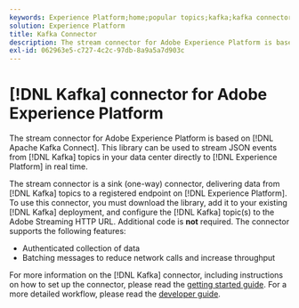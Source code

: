 ```yaml
---
keywords: Experience Platform;home;popular topics;kafka;kafka connector;Kafka;
solution: Experience Platform
title: Kafka Connector
description: The stream connector for Adobe Experience Platform is based on Apache Kafka Connect. This library can be used to stream JSON events from Kafka topics in your data center directly to Experience Platform in real time.
exl-id: 062963e5-c727-4c2c-97db-8a9a5a7d903c
---
```

# [!DNL Kafka] connector for Adobe Experience Platform

The stream connector for Adobe Experience Platform is based on [!DNL Apache Kafka Connect]. This library can be used to stream JSON events from [!DNL Kafka] topics in your data center directly to [!DNL Experience Platform] in real time.

The stream connector is a sink (one-way) connector, delivering data from [!DNL Kafka] topics to a registered endpoint on [!DNL Experience Platform]. To use this connector, you must download the library, add it to your existing [!DNL Kafka] deployment, and configure the [!DNL Kafka] topic(s) to the Adobe Streaming HTTP URL. Additional code is **not** required. The connector supports the following features:

- Authenticated collection of data
- Batching messages to reduce network calls and increase throughput

For more information on the [!DNL Kafka] connector, including instructions on how to set up the connector, please read the [getting started guide](https://github.com/adobe/experience-platform-streaming-connect). For a more detailed workflow, please read the [developer guide](https://www.adobe.com/go/kafka-connector-developer-guide).
